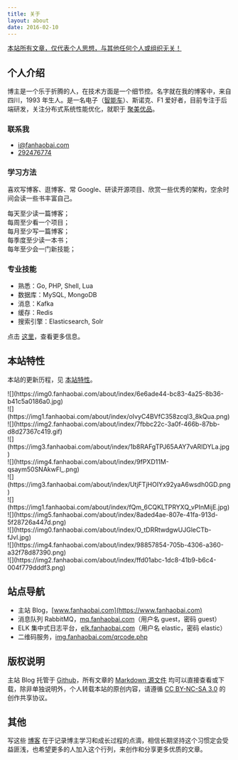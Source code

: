 ```yaml
---
title: 关于
layout: about
date: 2016-02-10
---
```

[本站所有文章，仅代表个人思想，与其他任何个人或组织无关！](#)

## 个人介绍

博主是一个乐于折腾的人，在技术方面是一个细节控。名字就在我的博客中，来自四川，1993 年生人。是一名电子（[智能车](https://www.fanhaobai.com/project)）、斯诺克、F1 爱好者，目前专注于后端研发，关注分布式系统性能优化，就职于 [聚美优品](http://www.jumei.com)。

### 联系我

* <i class="fa fa-envelope"></i> [i@fanhaobai.com](mailto:i@fanhaobai.com)
* <i class="fa fa-qq"></i> [292476774](#)

### 学习方法

喜欢写博客、逛博客、常 Google、研读开源项目、欣赏一些优秀的架构，空余时间会读一些书丰富自己。

<pre>
每天至少读一篇博客；
每周至少看一个项目；
每月至少写一篇博客；
每季度至少读一本书；
每年至少会一门新技能；
</pre>

### 专业技能

* 熟悉：Go, PHP, Shell, Lua
* 数据库：MySQL, MongoDB
* 消息：Kafka
* 缓存：Redis
* 搜索引擎：Elasticsearch, Solr

点击 [这里](/project/)，查看更多信息。

## 本站特性

本站的更新历程，见 [本站特性](https://www.fanhaobai.com/about-site/)。

<div class="row"><div class="col m3 s4">![](https://img0.fanhaobai.com/about/index/6e6ade44-bc83-4a25-8b36-b41c5a0186a0.jpg)</div><div class="col m3 s4">![](https://img1.fanhaobai.com/about/index/oIvyC4BVfC358zcqI3_8kQua.png)</div><div class="col m3 s4">![](https://img2.fanhaobai.com/about/index/7fbbc22c-3a0f-466b-87bb-d8d27367c419.gif)</div><div class="col m3 s4">![](https://img3.fanhaobai.com/about/index/1b8RAFgTPJ65AAY7vARIDYLa.jpg)</div><div class="col m3 s4">![](https://img4.fanhaobai.com/about/index/9fPXD11M-qsaym50SNAkwFl_.png)</div><div class="col m3 s4">![](https://img3.fanhaobai.com/about/index/UtjFTjHOIYx92yaA6wsdh0GD.png)</div><div class="col m3 s4">![](https://img1.fanhaobai.com/about/index/fQm_6CQKLTPRYXQ_vPInMijE.jpg)</div><div class="col m3 s4">![](https://img5.fanhaobai.com/about/index/8aded4ae-807e-41fa-913d-5f28726a447d.png)</div><div class="col m3 s4">![](https://img0.fanhaobai.com/about/index/O_tDRRtwdgwUJGleCTb-fJvl.jpg)</div><div class="col m3 s4">![](https://img4.fanhaobai.com/about/index/98857854-705b-4306-a360-a32f78d87390.png)</div><div class="col m3 s4">![](https://img2.fanhaobai.com/about/index/ffd01abc-1dc8-41b9-b6c4-004f779dddf3.png)</div></div>

## 站点导航

* 主站 Blog，[www.fanhaobai.com](https://www.fanhaobai.com)
* 消息队列 RabbitMQ，[mq.fanhaobai.com](http://mq.fanhaobai.com)（用户名 guest，密码 guest）
* ELK 集中式日志平台，[elk.fanhaobai.com](http://elk.fanhaobai.com)（用户名 elastic，密码 elastic）
* 二维码服务，[img.fanhaobai.com/qrcode.php](https://img5.fanhaobai.com/qrcode.php?url=https://www.fanhaobai.com)

## 版权说明

主站 Blog 托管于 [Github](https://github.com/fan-haobai/blog)，所有文章的 [Markdown 源文件](https://github.com/fan-haobai/blog/tree/master/_posts) 均可以直接查看或下载，除非单独说明外，个人转载本站的原创内容，请遵循 [CC BY-NC-SA 3.0](http://creativecommons.org/licenses/by-nc-sa/3.0/deed.zh) 的创作共享协议。

## 其他

写这些 [博客](https://www.fanhaobai.com/archives/) 在于记录博主学习和成长过程的点滴，相信长期坚持这个习惯定会受益匪浅，也希望更多的人加入这个行列，来创作和分享更多优质的文章。
